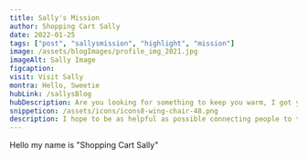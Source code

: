 ```yaml
---
title: Sally's Mission
author: Shopping Cart Sally
date: 2022-01-25
tags: ["post", "sallysmission", "highlight", "mission"]
image: /assets/blogImages/profile_img_2021.jpg
imageAlt: Sally Image
figcaption:
visit: Visit Sally
montra: Hello, Sweetie
hubLink: /sallysBlog
hubDescription: Are you looking for something to keep you warm, I got ya Babe!!! I know a few people that can help you out. Do you need any furniture or a ride somewhere Honey? 
snippeticon: /assets/icons/icons8-wing-chair-48.png
description: I hope to be as helpful as possible connecting people to the right resources.
---
```


Hello my name is "Shopping Cart Sally"